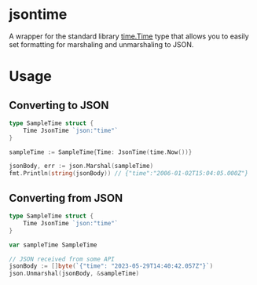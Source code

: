 # jsontime

A wrapper for the standard library [time.Time](https://pkg.go.dev/time) type that allows you to easily set formatting for marshaling and unmarshaling to JSON.

# Usage

## Converting to JSON

```go
type SampleTime struct {
	Time JsonTime `json:"time"`
}

sampleTime := SampleTime{Time: JsonTime(time.Now())}

jsonBody, err := json.Marshal(sampleTime)
fmt.Println(string(jsonBody)) // {"time":"2006-01-02T15:04:05.000Z"}

```

## Converting from JSON

```go
type SampleTime struct {
	Time JsonTime `json:"time"`
}

var sampleTime SampleTime

// JSON received from some API
jsonBody := []byte(`{"time": "2023-05-29T14:40:42.057Z"}`)
json.Unmarshal(jsonBody, &sampleTime)
```
